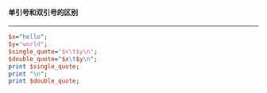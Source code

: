 #### 单引号和双引号的区别
------
```perl
$x="hello";
$y='world';
$single_quote='$x\t$y\n';
$double_quote="$x\t$y\n";
print $single_quote;
print "\n";
print $double_quote;
```

